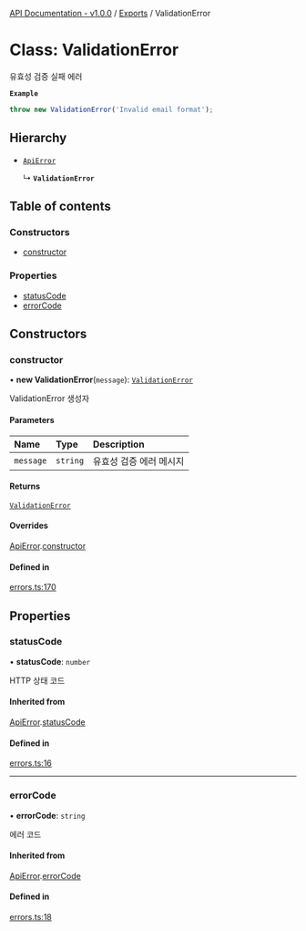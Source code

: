[API Documentation - v1.0.0](../README.md) / [Exports](../modules.md) / ValidationError

# Class: ValidationError

유효성 검증 실패 에러

**`Example`**

```typescript
throw new ValidationError('Invalid email format');
```

## Hierarchy

- [`ApiError`](ApiError.md)

  ↳ **`ValidationError`**

## Table of contents

### Constructors

- [constructor](ValidationError.md#constructor)

### Properties

- [statusCode](ValidationError.md#statuscode)
- [errorCode](ValidationError.md#errorcode)

## Constructors

### constructor

• **new ValidationError**(`message`): [`ValidationError`](ValidationError.md)

ValidationError 생성자

#### Parameters

| Name | Type | Description |
| :------ | :------ | :------ |
| `message` | `string` | 유효성 검증 에러 메시지 |

#### Returns

[`ValidationError`](ValidationError.md)

#### Overrides

[ApiError](ApiError.md).[constructor](ApiError.md#constructor)

#### Defined in

[errors.ts:170](https://github.com/sysnet4admin/_Book_Claude-Code/blob/main/week3/Fri/code_doc_sync/src/api/errors.ts#L170)

## Properties

### statusCode

• **statusCode**: `number`

HTTP 상태 코드

#### Inherited from

[ApiError](ApiError.md).[statusCode](ApiError.md#statuscode)

#### Defined in

[errors.ts:16](https://github.com/sysnet4admin/_Book_Claude-Code/blob/main/week3/Fri/code_doc_sync/src/api/errors.ts#L16)

___

### errorCode

• **errorCode**: `string`

에러 코드

#### Inherited from

[ApiError](ApiError.md).[errorCode](ApiError.md#errorcode)

#### Defined in

[errors.ts:18](https://github.com/sysnet4admin/_Book_Claude-Code/blob/main/week3/Fri/code_doc_sync/src/api/errors.ts#L18)
